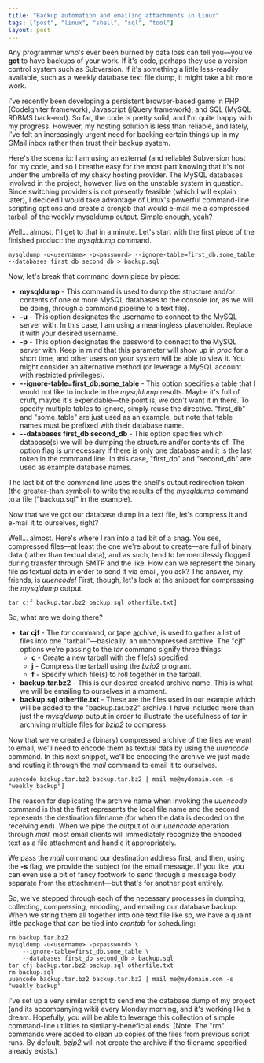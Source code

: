 ```yaml
---
title: "Backup automation and emailing attachments in Linux"
tags: ["post", "linux", "shell", "sql", "tool"]
layout: post
---
```


Any programmer who's ever been burned by data loss can tell you—you've
**got** to have backups of your work. If it's code, perhaps they use a
version control system such as Subversion. If it's something a little
less-readily available, such as a weekly database text file dump, it
might take a bit more work.<!--more-->

I've recently been developing a persistent browser-based game in PHP
(CodeIgniter framework), Javascript (jQuery framework), and SQL (MySQL
RDBMS back-end). So far, the code is pretty solid, and I'm quite happy
with my progress. However, my hosting solution is less than reliable,
and lately, I've felt an increasingly urgent need for backing certain
things up in my GMail inbox rather than trust their backup system.

Here's the scenario: I am using an external (and reliable) Subversion
host for my code, and so I breathe easy for the most part knowing that
it's not under the umbrella of my shaky hosting provider. The MySQL
databases involved in the project, however, live on the unstable system
in question. Since switching providers is not presently feasible (which
I will explain later), I decided I would take advantage of Linux's
powerful command-line scripting options and create a cronjob that would
e-mail me a compressed tarball of the weekly mysqldump output. Simple
enough, yeah?

Well... almost. I'll get to that in a minute. Let's start with the first
piece of the finished product: the _mysqldump_ command.

    mysqldump -u<username> -p<password> --ignore-table=first_db.some_table --databases first_db second_db > backup.sql

Now, let's break that command down piece by piece:

- **mysqldump** - This command is used to dump the structure and/or
  contents of one or more MySQL databases to the console (or, as we
  will be doing, through a command pipeline to a text file).
- **-u<username>** - This option designates the username to
  connect to the MySQL server with. In this case, I am using a
  meaningless placeholder. Replace it with your desired username.
- **-p<password>** - This option designates the password to
  connect to the MySQL server with. Keep in mind that this parameter
  will show up in _proc_ for a short time, and other users on your
  system will be able to view it. You might consider an alternative
  method (or leverage a MySQL account with restricted privileges).
- **--ignore-table=first_db.some_table** - This option specifies a
  table that I would not like to include in the _mysqldump_ results.
  Maybe it's full of cruft, maybe it's expendable—the point is, we
  don't want it in there. To specify multiple tables to ignore, simply
  reuse the directive. "first_db" and "some_table" are just used as
  an example, but note that table names must be prefixed with their
  database name.
- **--databases first_db second_db** - This option specifies
  which database(s) we will be dumping the structure and/or
  contents of. The option flag is unnecessary if there is only one
  database and it is the last token in the command line. In this case,
  "first_db" and "second_db" are used as example database names.

The last bit of the command line uses the shell's output redirection
token (the greater-than symbol) to write the results of the _mysqldump_
command to a file ("backup.sql" in the example).

Now that we've got our database dump in a text file, let's compress it
and e-mail it to ourselves, right?

Well... almost. Here's where I ran into a tad bit of a snag. You see,
compressed files—at least the one we're about to create—are full of
binary data (rather than textual data), and as such, tend to be
mercilessly flogged during transfer through SMTP and the like. How can
we represent the binary file as textual data in order to send it via
email, you ask? The answer, my friends, is _uuencode!_ First, though,
let's look at the snippet for compressing the _mysqldump_ output.

    tar cjf backup.tar.bz2 backup.sql otherfile.txt]

So, what are we doing there?

- **tar cjf** - The _tar_ command, or <span
  style="text-decoration: underline;">t</span>ape <span
  style="text-decoration: underline;">ar</span>chive, is used to
  gather a list of files into one "tarball"—basically, an
  uncompressed archive. The "cjf" options we're passing to the _tar_
  command signify three things:
  - **c** - Create a new tarball with the file(s) specified.
  - **j** - Compress the tarball using the _bzip2_ program.
  - **f** - Specify which file(s) to roll together in the tarball.
- **backup.tar.bz2** - This is our desired created archive name. This
  is what we will be emailing to ourselves in a moment.
- **backup.sql otherfile.txt** - These are the files used in our
  example which will be added to the "backup.tar.bz2" archive. I have
  included more than just the _mysqldump_ output in order to
  illustrate the usefulness of _tar_ in archiving multiple files for
  _bzip2_ to compress.

Now that we've created a (binary) compressed archive of the files we
want to email, we'll need to encode them as textual data by using the
_uuencode_ command. In this next snippet, we'll be encoding the archive
we just made and routing it through the _mail_ command to email it to
ourselves.

    uuencode backup.tar.bz2 backup.tar.bz2 | mail me@mydomain.com -s "weekly backup"]

The reason for duplicating the archive name when invoking the _uuencode_
command is that the first represents the local file name and the second
represents the destination filename (for when the data is decoded on the
receiving end). When we pipe the output of our _uuencode_ operation
through _mail_, most email clients will immediately recognize the
encoded text as a file attachment and handle it appropriately.

We pass the _mail_ command our destination address first, and then,
using the **-s** flag, we provide the subject for the email message. If
you like, you can even use a bit of fancy footwork to send through a
message body separate from the attachment—but that's for another post
entirely.

So, we've stepped through each of the necessary processes in dumping,
collecting, compressing, encoding, and emailing our database backup.
When we string them all together into one text file like so, we have a
quaint little package that can be tied into _crontab_ for scheduling:

    rm backup.tar.bz2
    mysqldump -u<username> -p<password> \
        --ignore-table=first_db.some_table \
        --databases first_db second_db > backup.sql
    tar cfj backup.tar.bz2 backup.sql otherfile.txt
    rm backup.sql
    uuencode backup.tar.bz2 backup.tar.bz2 | mail me@mydomain.com -s "weekly backup"

I've set up a very similar script to send me the database dump of my
project (and its accompanying wiki) every Monday morning, and it's
working like a dream. Hopefully, you will be able to leverage this
collection of simple command-line utilities to similarly-beneficial
ends! (Note: The "rm" commands were added to clean up copies of the
files from previous script runs. By default, _bzip2_ will not create the
archive if the filename specified already exists.)
